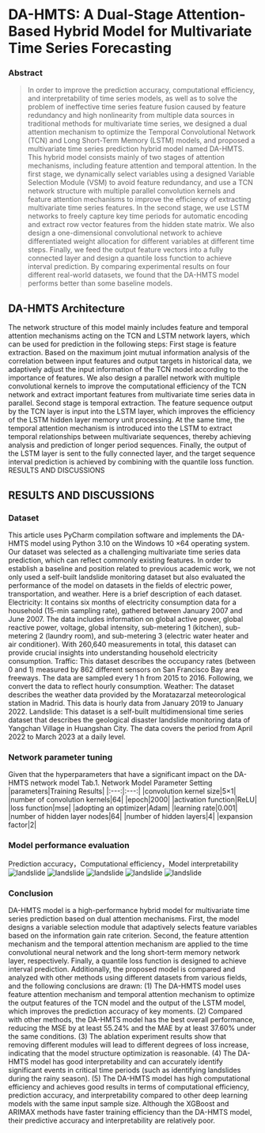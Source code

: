 # DA-HMTS: A Dual-Stage Attention-Based Hybrid Model for Multivariate Time Series Forecasting

### Abstract
> In order to improve the prediction accuracy, computational efficiency, and interpretability of time series models, as well as to solve the problem of ineffective time series feature fusion caused by feature redundancy and high nonlinearity from multiple data sources in traditional methods for multivariate time series, we designed a dual attention mechanism to optimize the Temporal Convolutional Network (TCN) and Long Short-Term Memory (LSTM) models, and proposed a multivariate time series prediction hybrid model named DA-HMTS. This hybrid model consists mainly of two stages of attention mechanisms, including feature attention and temporal attention. In the first stage, we dynamically select variables using a designed Variable Selection Module (VSM) to avoid feature redundancy, and use a TCN network structure with multiple parallel convolution kernels and feature attention mechanisms to improve the efficiency of extracting multivariate time series features. In the second stage, we use LSTM networks to freely capture key time periods for automatic encoding and extract row vector features from the hidden state matrix. We also design a one-dimensional convolutional network to achieve differentiated weight allocation for different variables at different time steps. Finally, we feed the output feature vectors into a fully connected layer and design a quantile loss function to achieve interval prediction. By comparing experimental results on four different real-world datasets, we found that the DA-HMTS model performs better than some baseline models.

## DA-HMTS Architecture
The network structure of this model mainly includes feature and temporal attention mechanisms acting on the TCN and LSTM network layers, which can be used for prediction in the following steps:
First stage is feature extraction. Based on the maximum joint mutual information analysis of the correlation between input features and output targets in historical data, we adaptively adjust the input information of the TCN model according to the importance of features. We also design a parallel network with multiple convolutional kernels to improve the computational efficiency of the TCN network and extract important features from multivariate time series data in parallel.
Second stage is temporal extraction. The feature sequence output by the TCN layer is input into the LSTM layer, which improves the efficiency of the LSTM hidden layer memory unit processing. At the same time, the temporal attention mechanism is introduced into the LSTM to extract temporal relationships between multivariate sequences, thereby achieving analysis and prediction of longer period sequences.
Finally, the output of the LSTM layer is sent to the fully connected layer, and the target sequence interval prediction is achieved by combining with the quantile loss function.
RESULTS AND DISCUSSIONS
## RESULTS AND DISCUSSIONS
### Dataset
This article uses PyCharm compilation software and implements the DA-HMTS model using Python 3.10 on the Windows 10 ×64 operating system. Our dataset was selected as a challenging multivariate time series data prediction, which can reflect commonly existing features. In order to establish a baseline and position related to previous academic work, we not only used a self-built landslide monitoring dataset but also evaluated the performance of the model on datasets in the fields of electric power, transportation, and weather. Here is a brief description of each dataset.
Electricity: It contains six months of electricity consumption data for a household (15-min sampling rate), gathered between January 2007 and June 2007. The data includes information on global active power, global reactive power, voltage, global intensity, sub-metering 1 (kitchen), sub-metering 2 (laundry room), and sub-metering 3 (electric water heater and air conditioner). With 260,640 measurements in total, this dataset can provide crucial insights into understanding household electricity consumption.
Traffic: This dataset describes the occupancy rates (between 0 and 1) measured by 862 different sensors on San Francisco Bay area freeways. The data are sampled every 1 h from 2015 to 2016. Following, we convert the data to reflect hourly consumption.
Weather: The dataset describes the weather data provided by the Moratazarzal meteorological station in Madrid. This data is hourly data from January 2019 to January 2022.
Landslide: This dataset is a self-built multidimensional time series dataset that describes the geological disaster landslide monitoring data of Yangchan Village in Huangshan City. The data covers the period from April 2022 to March 2023 at a daily level.
### Network parameter tuning
Given that the hyperparameters that have a significant impact on the DA-HMTS network model
                                                        Tab.1. Network Model Parameter Setting
|parameters|Training Results|
|:---:|:---:|
|convolution kernel size|5×1|
|number of convolution kernels|64|
|epoch|2000|
|activation function|ReLU|
|loss function|mse|
|adopting an optimizer|Adam|
|learning rate|0.001|
|number of hidden layer nodes|64|
|number of hidden layers|4|
|expansion factor|2|
### Model performance evaluation
Prediction accuracy，Computational efficiency，Model interpretability
![landslide](http://aiitbeidou.cn:8080/DA-HMTS/img1.png)
![landslide](http://aiitbeidou.cn:8080/DA-HMTS/img2.png)
![landslide](http://aiitbeidou.cn:8080/DA-HMTS/img3.png)
![landslide](http://aiitbeidou.cn:8080/DA-HMTS/img4.png)
![landslide](http://aiitbeidou.cn:8080/DA-HMTS/img5.png)
### Conclusion
DA-HMTS model is a high-performance hybrid model for multivariate time series prediction based on dual attention mechanisms. First, the model designs a variable selection module that adaptively selects feature variables based on the information gain rate criterion. Second, the feature attention mechanism and the temporal attention mechanism are applied to the time convolutional neural network and the long short-term memory network layer, respectively. Finally, a quantile loss function is designed to achieve interval prediction. Additionally, the proposed model is compared and analyzed with other methods using different datasets from various fields, and the following conclusions are drawn: 
(1) The DA-HMTS model uses feature attention mechanism and temporal attention mechanism to optimize the output features of the TCN model and the output of the LSTM model, which improves the prediction accuracy of key moments. 
(2) Compared with other methods, the DA-HMTS model has the best overall performance, reducing the MSE by at least 55.24% and the MAE by at least 37.60% under the same conditions. 
(3) The ablation experiment results show that removing different modules will lead to different degrees of loss increase, indicating that the model structure optimization is reasonable. 
(4) The DA-HMTS model has good interpretability and can accurately identify significant events in critical time periods (such as identifying landslides during the rainy season). 
(5) The DA-HMTS model has high computational efficiency and achieves good results in terms of computational efficiency, prediction accuracy, and interpretability compared to other deep learning models with the same input sample size. Although the XGBoost and ARIMAX methods have faster training efficiency than the DA-HMTS model, their predictive accuracy and interpretability are relatively poor.
